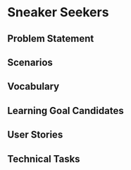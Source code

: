 # Sneaker Seekers
## Problem Statement
## Scenarios
## Vocabulary
## Learning Goal Candidates
## User Stories
## Technical Tasks